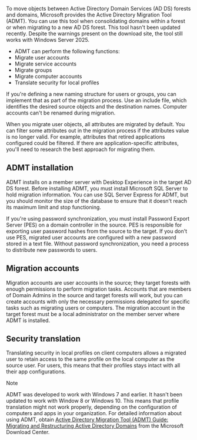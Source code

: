 To move objects between Active Directory Domain Services (AD DS) forests and domains, Microsoft provides the Active Directory Migration Tool (ADMT). You can use this tool when consolidating domains within a forest or when migrating to a new AD DS forest. This tool hasn't been updated recently. Despite the warnings present on the download site, the tool still works with Windows Server 2025.

- ADMT can perform the following functions:
- Migrate user accounts
- Migrate service accounts
- Migrate groups
- Migrate computer accounts
- Translate security for local profiles

If you're defining a new naming structure for users or groups, you can implement that as part of the migration process. Use an include file, which identifies the desired source objects and the destination names. Computer accounts can't be renamed during migration.

When you migrate user objects, all attributes are migrated by default. You can filter some attributes out in the migration process if the attributes value is no longer valid. For example, attributes that retired applications configured could be filtered. If there are application-specific attributes, you'll need to research the best approach for migrating them.

## ADMT installation

ADMT installs on a member server with Desktop Experience in the target AD DS forest. Before installing ADMT, you must install Microsoft SQL Server to hold migration information. You can use SQL Server Express for ADMT, but you should monitor the size of the database to ensure that it doesn't reach its maximum limit and stop functioning.

If you're using password synchronization, you must install Password Export Server (PES) on a domain controller in the source. PES is responsible for exporting user password hashes from the source to the target. If you don't use PES, migrated user accounts are configured with a new password stored in a text file. Without password synchronization, you need a process to distribute new passwords to users.

## Migration accounts

Migration accounts are user accounts in the source; they target forests with enough permissions to perform migration tasks. Accounts that are members of Domain Admins in the source and target forests will work, but you can create accounts with only the necessary permissions delegated for specific tasks such as migrating users or computers. The migration account in the target forest must be a local administrator on the member server where ADMT is installed.

## Security translation

Translating security in local profiles on client computers allows a migrated user to retain access to the same profile on the local computer as the source user. For users, this means that their profiles stays intact with all their app configurations.

> [!NOTE]
> ADMT was developed to work with Windows 7 and earlier. It hasn't been updated to work with Window 8 or Windows 10. This means that profile translation might not work properly, depending on the configuration of computers and apps in your organization. For detailed information about using ADMT, obtain [Active Directory Migration Tool (ADMT) Guide: Migrating and Restructuring Active Directory Domains](https://www.microsoft.com/download/details.aspx?id=19188) from the Microsoft Download Center.
